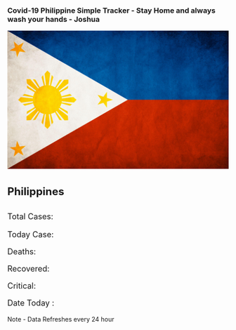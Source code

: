 <html lang="en">

<head>
  <!-- Required meta tags -->
  <meta charset="utf-8">
  <meta name="viewport" content="width=device-width, initial-scale=1, shrink-to-fit=no">

  <!-- Bootstrap CSS -->
  <link rel="stylesheet" href="https://maxcdn.bootstrapcdn.com/bootstrap/4.0.0/css/bootstrap.min.css"
    integrity="sha384-Gn5384xqQ1aoWXA+058RXPxPg6fy4IWvTNh0E263XmFcJlSAwiGgFAW/dAiS6JXm" crossorigin="anonymous">

  <title>Hello, world!</title>
</head>
<style>
.card-title{
  font-size:24px;
}
.card-text{
  font-size:18px;
}
#numberCount{
  font-size:26px;
}
</style>
<body>
  <div class="container-fluid">
    <div class="row">
      <div class="col-md-12 col-sm-4 col-lg-12">
         <h3 class="text-center">Covid-19 Philippine Simple Tracker - Stay Home and always wash your hands - Joshua</h3>
        <div class="card">
          <img class="card-img-top img-fluid" src="download.jpg" alt="Card image cap">
          <div class="card-body">
            <h3 class="card-title">Philippines</h3>
            <p class="card-text text-secondary">Total Cases: <span id="numberCount"></span></p>
            <p class="card-text text-primary">Today Case: <span id="todayCaseCount"></span></p>
            <p class="card-text text-danger">Deaths: <span id="deathsCount"></span></p>
            <p class="card-text text-success">Recovered: <span id="recoveredCount"></span></p>
            <p class="card-text text-warning">Critical: <span id="criticalCount"></span></p>
            <p class="card-text">Date Today : <span id="dateToday"></span></p>
            <span class="text-muted">Note - Data Refreshes every 24 hour</span>
          </div>
        </div>
      </div>
    </div>
  </div>
  <!-- Optional JavaScript -->
  <!-- jQuery first, then Popper.js, then Bootstrap JS -->
  <script
  src="https://code.jquery.com/jquery-3.4.1.min.js"
  integrity="sha256-CSXorXvZcTkaix6Yvo6HppcZGetbYMGWSFlBw8HfCJo="
  crossorigin="anonymous"></script>
  <script src="https://cdnjs.cloudflare.com/ajax/libs/popper.js/1.12.9/umd/popper.min.js"
    integrity="sha384-ApNbgh9B+Y1QKtv3Rn7W3mgPxhU9K/ScQsAP7hUibX39j7fakFPskvXusvfa0b4Q" crossorigin="anonymous">
  </script>
  <script src="https://maxcdn.bootstrapcdn.com/bootstrap/4.0.0/js/bootstrap.min.js"
    integrity="sha384-JZR6Spejh4U02d8jOt6vLEHfe/JQGiRRSQQxSfFWpi1MquVdAyjUar5+76PVCmYl" crossorigin="anonymous">
  </script>
  <script>
    $(document).ready(function(){
     


      function getPhilippineCovidCase(){
          $.get( "https://coronavirus-19-api.herokuapp.com/countries/Philippines", function( data ) {
          $( "#numberCount" ).html( data.cases); 
          $("#todayCaseCount").html(data.todayCases);
          $("#deathsCount").html(data.deaths)
          $("#recoveredCount").html(data.recovered)
          $("#criticalCount").html(data.critical);
          
          setTimeout(function(){
            getPhilippineCovidCase();
          },86400000);
        }); 
      }

      getPhilippineCovidCase();
      var today = new Date();
      var dd = String(today.getDate()).padStart(2, '0');
      var mm = String(today.getMonth() + 1).padStart(2, '0'); 
      var yyyy = today.getFullYear();

      today = mm + '/' + dd + '/' + yyyy;
      $("#dateToday").html(today);     

    }); 
  </script>
</body>

</html>